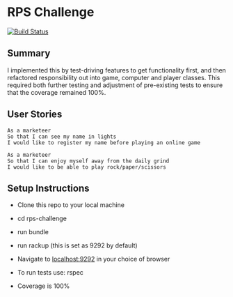 # RPS Challenge

[![Build Status](https://travis-ci.org/maireadjenn/rps-challenge.svg?branch=master)](https://travis-ci.org/maireadjenn/rps-challenge)


Summary
-------
I implemented this by test-driving features to get functionality first, and then refactored responsibility out into game, computer and player classes.  This required both further testing and adjustment of pre-existing tests to ensure that the coverage remained 100%.


User Stories
----

```
As a marketeer
So that I can see my name in lights
I would like to register my name before playing an online game

As a marketeer
So that I can enjoy myself away from the daily grind
I would like to be able to play rock/paper/scissors
```



Setup Instructions
----

* Clone this repo to your local machine
* cd rps-challenge
* run bundle
* run rackup (this is set as 9292 by default)
* Navigate to [localhost:9292](http://localhost:9292) in your choice of browser

* To run tests use: rspec
* Coverage is 100%
